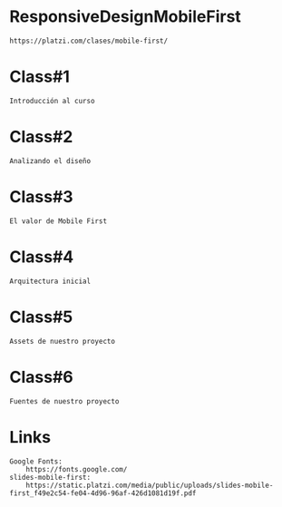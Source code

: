 # ResponsiveDesignMobileFirst
    https://platzi.com/clases/mobile-first/
# Class#1
    Introducción al curso
# Class#2
    Analizando el diseño
# Class#3
    El valor de Mobile First
# Class#4
    Arquitectura inicial
# Class#5
    Assets de nuestro proyecto
# Class#6
    Fuentes de nuestro proyecto
# Links
    Google Fonts:
        https://fonts.google.com/
    slides-mobile-first:
        https://static.platzi.com/media/public/uploads/slides-mobile-first_f49e2c54-fe04-4d96-96af-426d1081d19f.pdf